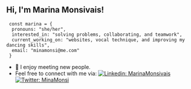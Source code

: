 <h2> Hi, I'm Marina Monsivais!</h2>

     const marina = {
      pronouns: "she/her",
      interested_in: "solving problems, collaborating, and teamwork",
      current_working_on: "websites, vocal technique, and improving my dancing skills",
      email: "minamonsi@me.com"
     }

- :briefcase: I enjoy meeting new people.
- Feel free to connect with me via: [![Linkedin: MarinaMonsivais](https://img.shields.io/badge/-MarinaMonsivais-blue?style=flat-square&logo=Linkedin&logoColor=white&link=https://www.linkedin.com/in/thaianebraga/)](https://www.linkedin.com/in/marinamonsivais-webdev/)
  [![Twitter: MinaMonsi ](https://img.shields.io/twitter/follow/MinaMonsi?style=social)](https://twitter.com/minamonsi)

<!--
**MinaMonsi/MinaMonsi** is a ✨ _special_ ✨ repository because its `README.md` (this file) appears on your GitHub profile.
